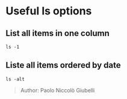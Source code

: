 # Useful ls options

## List all items in one column

`ls -1`

## Liste all items ordered by date

`ls -alt`

> Author: Paolo Niccolò Giubelli